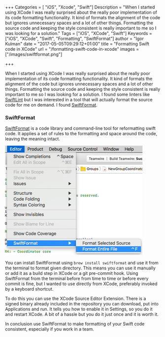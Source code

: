 +++
Categories = [ "iOS", "Xcode", "Swift"]
Description = "When I started using XCode I was really surprised about the really poor implementation of its code formatting functionality. It kind of formats the alignment of the code but ignores unnecessary spaces and a lot of other things. Formatting the source code and keeping the style consistent is really important to me so I was looking for a solution."
Tags = ["iOS", "XCode", "Swift"]
Keywords =["iOS", "XCode", "Swift", "Formatting", "SwiftFormat"]
author = "Igor Kulman"
date = "2017-05-05T09:29:12+01:00"
title = "Formatting Swift code in XCode"
url = "/formatting-swift-code-in-xcode"
images = ["/images/swiftformat.png"]

+++

When I started using XCode I was really surprised about the really poor implementation of its code formatting functionality. It kind of formats the alignment of the code but ignores unnecessary spaces and a lot of other things. Formatting the source code and keeping the style consistent is really important to me so I was looking for a solution. I found some linters like [SwiftLint](https://github.com/realm/SwiftLint) but I was interested in a tool that will actually format the source code for me on demand. I found [SwiftFormat](https://github.com/nicklockwood/SwiftFormat).

### SwiftFormat

[SwiftFormat](https://github.com/nicklockwood/SwiftFormat) is a code library and command-line tool for reformatting swift code. It applies a set of rules to the formatting and space around the code, leaving the meaning intact. 

![SwiftFormat Xcode integration](swiftformat.png)

<!--more-->

You can install SwiftFormat using `brew install swiftformat` and use it from the terminal to format given directory. This means you can use it manually or add it as a build step in XCode or a git pre-commit hook. Using SwiftFormat from the terminal before from time to time or before every commit is fine, but I wanted to use  directly from XCode, preferably invoked by a keyboard shortcut. 

To do this you can use the XCode Source Editor Extension. There is a signed binary already included in the repository you can download, put into Applications and run. It tells you how to enable it in Settings, so you do it and restart XCode. A bit of a hassle but you do it just once and it is worth it.

In conclusion use SwiftFormat to make formatting of your Swift code consistent, especially if you work in a team.
